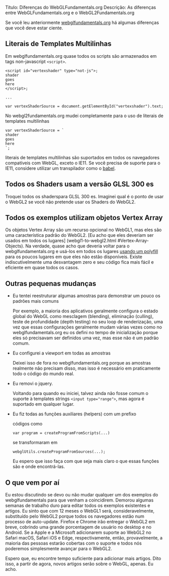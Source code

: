 Título: Diferenças do WebGLFundamentals.org
Descrição: As diferenças entre WebGLFundamentals.org e o WebGL2Fundamentals.org

Se você leu anteriormente [webglfundamentals.org](http://webglfundamentals.org)
há algumas diferenças que você deve estar ciente.

## Literais de Templates Multilinhas

Em webglfundamentals.org quase todos os scripts são armazenados
em tags non-javascript `<script>`.

    <script id="vertexshader" type="not-js">;
    shader
    goes
    here
    </script>;

    ...

    var vertexShaderSource = document.getElementById("vertexshader").text;

No webgl2fundamentals.org mudei completamente para o uso de
literais de templates multilinhas

    var vertexShaderSource = `
    shader
    goes
    here
    `;

literais de templates multilinhas são suportados em todos os navegadores
compatíveis com WebGL, exceto o IE11. Se você precisa de suporte para o IE11, considere utilizar
um transpilador como o [babel](http://babeljs.io).

## Todos os Shaders usam a versão GLSL 300 es

Troquei todos os shaderspara GLSL 300 es. Imaginei qual é o ponto
de usar o WebGL2 se você não pretende usar os Shaders do WebGL2.

## Todos os exemplos utilizam objetos Vertex Array

Os objetos Vertex Array são um recurso opcional no WebGL1, mas
eles são uma característica padrão do WebGL2. [Eu acho
que eles deveriam ser usados em todos os lugares] (webgl1-to-webgl2.html #Vertex-Array-Objects).
Na verdade, quase acho que deveria voltar para o
webglfundamentals.org e usá-los em todos os lugares
[usando um polyfill](https://github.com/greggman/oes-vertex-array-object-polyfill)
para os poucos lugares em que eles não estão disponíveis. Existe indiscutivelmente uma desvantagem zero
e seu código fica mais fácil e eficiente em quase todos os casos.

## Outras pequenas mudanças

*  Eu tentei reestruturar algumas amostras para demonstrar um pouco os padrões mais comuns

   Por exemplo, a maioria dos aplicativos geralmente configura o estado global do WebGL como mesclagem (blending), eliminação (culling), teste de profundidade (depth testing)
   no seu loop de renderização, uma vez que essas configurações geralmente mudam várias vezes como no
   webglfundamentals.org eu os defini no tempo de inicialização porque eles só precisavam ser
   definidos uma vez, mas esse não é um padrão comum.

*  Eu configurei a viewport em todas as amostras

   Deixei isso de fora no webglfundamentals.org porque as amostras
   realmente não precisam disso, mas isso é necessário em praticamente todo o código do mundo real.

*  Eu removi o jquery.

   Voltando para quando eu iniciei, talvez ainda não fosse comum
   o suporte à templates strings `<input type="range">`, mas agora é suportado
   em qualquer lugar.

*  Eu fiz todas as funções auxiliares (helpers) com um prefixo

   códigos como

       var program = createProgramFromScripts(...)

   se transformaram em

       webglUtils.createProgramFromSources(...);

   Eu espero que isso faça com que seja mais claro o que
   essas funções são e onde encontrá-las.

## O que vem por aí

Eu estou discutindo se devo ou não mudar qualquer um dos exemplos do webglfundamentals
para que venham a coincidirem. Demorou algumas semanas de trabalho duro para editar
todos os exemplos existentes e artigos. Eu sinto que com 12 meses o
WebGL1 será, consideravelmente, substituído pelo WebGL2 porque todos os navegadores
estão num processo de auto-update. Firefox e Chrome irão entregar o WebGL2 em breve, cobrindo
uma grande porcentagem de usuário no desktop e no Android. Se a Apple e a Microsoft
adicionarem suporte ao WebGL2 no Safari macOS, Safari iOS e Edge, respectivamente,
então, provavelmente, a maioria das pessoas estarão cobertas com o suporte
e todos nós poderemos simplesmente avançar para o WebGL2.

Espero que, eu encontre tempo suficiente para adicionar mais artigos.
Dito isso, a partir de agora, novos artigos serão sobre o WebGL, apenas.
Eu acho.



